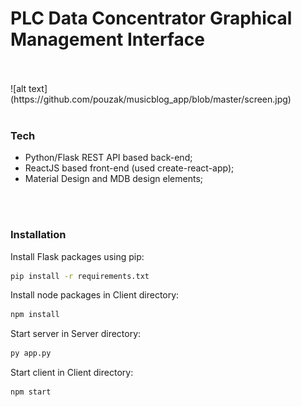 # PLC Data Concentrator Graphical Management Interface




</br>
</br>
![alt text](https://github.com/pouzak/musicblog_app/blob/master/screen.jpg)
</br>
</br>

### Tech

 - Python/Flask REST API based back-end;
 - ReactJS based front-end (used create-react-app);
 - Material Design and MDB design elements;
 
 </br>
</br>

### Installation


 Install Flask packages using pip:
 ```sh
pip install -r requirements.txt
```

Install node packages in Client directory: 

 ```sh
npm install
```
Start server in Server directory:
 ```sh
py app.py
```

Start client in Client directory:
 ```sh
npm start
```

